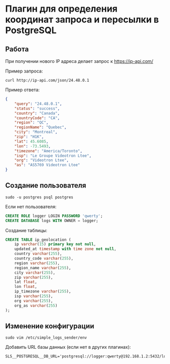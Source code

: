 # Плагин для определения координат запроса и пересылки в PostgreSQL

## Работа

При получении нового IP адреса делает запрос к https://ip-api.com/

Пример запроса:

```shell
curl http://ip-api.com/json/24.48.0.1
```

Пример ответа:

```json
{
    "query": "24.48.0.1",
    "status": "success",
    "country": "Canada",
    "countryCode": "CA",
    "region": "QC",
    "regionName": "Quebec",
    "city": "Montreal",
    "zip": "H1K",
    "lat": 45.6085,
    "lon": -73.5493,
    "timezone": "America/Toronto",
    "isp": "Le Groupe Videotron Ltee",
    "org": "Videotron Ltee",
    "as": "AS5769 Videotron Ltee"
}
```

## Создание пользователя

```shell
sudo -u postgres psql postgres
```

Если нет пользователя:

```sql
CREATE ROLE logger LOGIN PASSWORD 'qwerty';
CREATE DATABASE logs WITH OWNER = logger;
```

Создание таблицы:

```sql
CREATE TABLE ip_geolocation (
    ip varchar(15) primary key not null,
    updated_at timestamp with time zone not null,
    country varchar(255),
    country_code varchar(255),
    region varchar(255),
    region_name varchar(255),
    city varchar(255),
    zip varchar(255),
    lat float,
    lon float,
    ip_timezone varchar(255),
    isp varchar(255),
    org varchar(255),
    org_as varchar(255)
);
```

## Изменение конфигурации

```shell
sudo vim /etc/simple_logs_sender/env
```

Добавить URL базы данных (если нет в других плагинах):

```
SLS__POSTGRESQL__DB_URL='postgresql://logger:qwerty@192.168.1.2:5432/logs'
```

